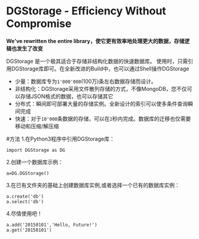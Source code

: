 # DGStorage - Efficiency Without Compromise
**We've rewritten the entire library，使它更有效率地处理更大的数据，存储逻辑也发生了改变**

DGStorage 是一个极其适合于存储非结构化数据的快速数据库。
使用时，只需引用DGStorage库即可。在全新改进的Build中，也可以通过Shell操作DGStorage
+ 少量：数据库专为<code>1'000'000</code>(100万)条左右数据存储而设计。
+ 非结构化：DGStorage采用文件散列存储的方式，不像MongoDB，您不仅可以存储JSON格式的数据，也可以存储其它
+ 分布式：瞬间即可部署大量的存储实例。全新设计的索引可以使多条件查询瞬间完成
+ 快速：对于<code>10'000</code>条数据的存储，可以在<code>2</code>秒内完成。数据库的迁移也仅需要移动和压缩/解压缩

#方法
1.在Python3程序中引用DGStorage库：
    
    import DGStorage as DG
    
2.创建一个数据库示例：
    
    a=DG.DGStorage()
    
3.在已有文件夹的基础上创建数据库实例,或者选择一个已有的数据库实例：
    
    a.create('db')
    a.select('db')
    
4.尽情使用吧！
    
    a.add('20150101','Hello, Future!')
    a.get('20150101')
